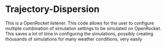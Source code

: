 # Trajectory-Dispersion
 This is a OpenRocket listener. This code allows for the user to configure multiple combination of simulation settings to be simulated on OpenRocket. This saves a lot of time in configuring the simulations, possibly creating thousands of simulations for many weather conditions, very easily

